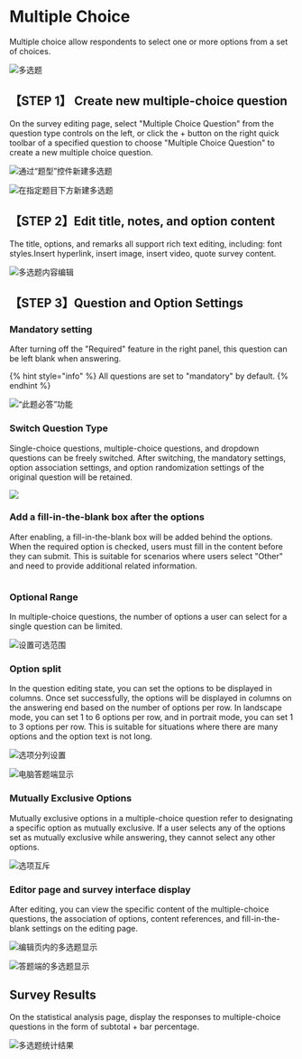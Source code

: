 # Multiple Choice

Multiple choice allow respondents to select one or more options from a set of choices.

![多选题](<../../.gitbook/assets/image (486).png>)

## 【STEP 1】 Create new multiple-choice question

On the survey editing page, select "Multiple Choice Question" from the question type controls on the left, or click the + button on the right quick toolbar of a specified question to choose "Multiple Choice Question" to create a new multiple choice question.

![通过“题型”控件新建多选题](../../.gitbook/assets/Snipaste_2023-10-10_10-12-13.png)

![在指定题目下方新建多选题](../../.gitbook/assets/Snipaste_2023-10-10_10-12-51.png)

## 【STEP 2】Edit title, notes, and option content

The title, options, and remarks all support rich text editing, including: font styles.Insert hyperlink, insert image, insert video, quote survey content.

![多选题内容编辑](../../.gitbook/assets/Snipaste_2023-10-10_10-13-16.png)

## 【STEP 3】Question and Option Settings

### Mandatory setting

After turning off the "Required" feature in the right panel, this question can be left blank when answering.

{% hint style="info" %}
All questions are set to "mandatory" by default.
{% endhint %}

![“此题必答”功能](../../.gitbook/assets/Snipaste_2023-10-10_10-15-46.png)

### Switch Question Type

Single-choice questions, multiple-choice questions, and dropdown questions can be freely switched. After switching, the mandatory settings, option association settings, and option randomization settings of the original question will be retained.

![](../../.gitbook/assets/Snipaste_2023-10-10_10-16-22.png)

### Add a fill-in-the-blank box after the options

After enabling, a fill-in-the-blank box will be added behind the options. When the required option is checked, users must fill in the content before they can submit. This is suitable for scenarios where users select "Other" and need to provide additional related information.

<figure><img src="../../.gitbook/assets/Snipaste_2023-10-10_10-25-27.png" alt=""><figcaption></figcaption></figure>

### Optional Range

In multiple-choice questions, the number of options a user can select for a single question can be limited.

![设置可选范围](../../.gitbook/assets/Snipaste_2023-10-10_10-17-03.png)



### Option split

In the question editing state, you can set the options to be displayed in columns. Once set successfully, the options will be displayed in columns on the answering end based on the number of options per row. In landscape mode, you can set 1 to 6 options per row, and in portrait mode, you can set 1 to 3 options per row. This is suitable for situations where there are many options and the option text is not long.

![选项分列设置](../../.gitbook/assets/Snipaste_2023-10-10_10-21-26.png)

![电脑答题端显示](<../../.gitbook/assets/image (276).png>)

### Mutually Exclusive Options

Mutually exclusive options in a multiple-choice question refer to designating a specific option as mutually exclusive. If a user selects any of the options set as mutually exclusive while answering, they cannot select any other options.

![选项互斥](../../.gitbook/assets/Snipaste_2023-10-10_10-32-11.png)

### Editor page and survey interface display

After editing, you can view the specific content of the multiple-choice questions, the association of options, content references, and fill-in-the-blank settings on the editing page.

![编辑页内的多选题显示](<../../.gitbook/assets/image (362).png>)

![答题端的多选题显示](<../../.gitbook/assets/image (625).png>)

## Survey Results

On the statistical analysis page, display the responses to multiple-choice questions in the form of subtotal + bar percentage.

![多选题统计结果](../../.gitbook/assets/Snipaste_2023-10-10_14-38-41.png)

